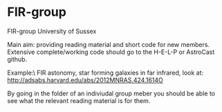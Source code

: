 # FIR-group

FIR-group University of Sussex

Main aim: providing reading material and short code for new members. Extensive complete/working code should go to the H-E-L-P or AstroCast github.


Example:\\
FIR astonomy, star forming galaxies in far infrared, look at:
http://adsabs.harvard.edu/abs/2012MNRAS.424.1614O

By going in the folder of an indiviudal group meber you should be able to see what the relevant reading material is for them. 


